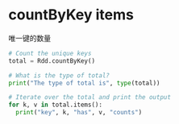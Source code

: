 # countByKey items

唯一键的数量

```python
# Count the unique keys
total = Rdd.countByKey()

# What is the type of total?
print("The type of total is", type(total))

# Iterate over the total and print the output
for k, v in total.items(): 
  print("key", k, "has", v, "counts")
```

